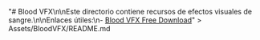 
 "# Blood VFX\n\nEste directorio contiene recursos de efectos visuales de sangre.\n\nEnlaces útiles:\n- [Blood VFX Free Download](https://unityassetcollection.com/blood-vfx-free-download/)" > Assets/BloodVFX/README.md
